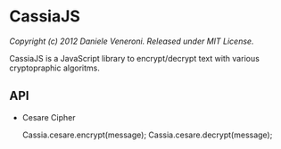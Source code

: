 # CassiaJS

_Copyright (c) 2012 Daniele Veneroni. Released under MIT License._

CassiaJS is a JavaScript library to encrypt/decrypt text with various cryptopraphic algoritms.

## API

* Cesare Cipher

	Cassia.cesare.encrypt(message);
	Cassia.cesare.decrypt(message);